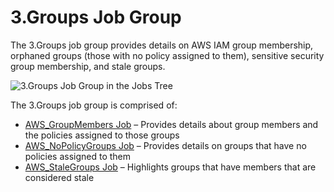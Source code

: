 # 3.Groups Job Group

The 3.Groups job group provides details on AWS IAM group membership, orphaned groups (those with no
policy assigned to them), sensitive security group membership, and stale groups.

![3.Groups Job Group in the Jobs Tree](/img/product_docs/accessanalyzer/12.0/solutions/aws/groups/jobstree.webp)

The 3.Groups job group is comprised of:

- [AWS_GroupMembers Job](/docs/accessanalyzer/12.0/solutions/aws/groups/aws_groupmembers.md) – Provides details about group members and the
  policies assigned to those groups
- [AWS_NoPolicyGroups Job](/docs/accessanalyzer/12.0/solutions/aws/groups/aws_nopolicygroups.md) – Provides details on groups that have no policies
  assigned to them
- [AWS_StaleGroups Job](/docs/accessanalyzer/12.0/solutions/aws/groups/aws_stalegroups.md) – Highlights groups that have members that are
  considered stale
